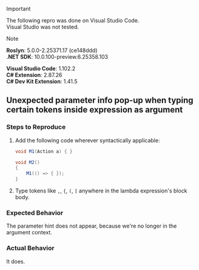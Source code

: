 > [!IMPORTANT]  
> The following repro was done on Visual Studio Code.  
> Visual Studio was not tested.  

> [!NOTE]  
> **Roslyn**: 5.0.0-2.25371.17 (ce148ddd)  
> **.NET SDK**: 10.0.100-preview.6.25358.103  
>  
> **Visual Studio Code**: 1.102.2  
> **C# Extension**: 2.87.26  
> **C# Dev Kit Extension**: 1.41.5  

## Unexpected parameter info pop-up when typing certain tokens inside expression as argument

### Steps to Reproduce

1. Add the following code wherever syntactically applicable:
    ```cs
    void M1(Action a) { }

    void M2()
    {
        M1(() => { });
    }
    ```
2. Type tokens like `,`, `{`, `(`, `[` anywhere in the lambda expression's block body.

### Expected Behavior

The parameter hint does not appear, because we're no longer in the argument context.

### Actual Behavior

It does.
